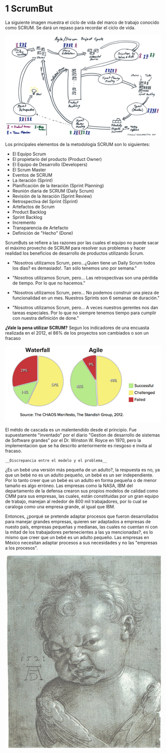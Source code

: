 # 1 ScrumBut

La siguiente imagen muestra el ciclo de vida del marco de trabajo conocido como SCRUM.
Se dará un repaso para recordar el ciclo de vida.

![Ciclo de vida de SCRUM](images/ciclodevidascrum.jpg)

Los principales elementos de la metodología SCRUM son lo siguientes:

* El Equipo Scrum
 * El propietario del producto (Product Owner)
 * El Equipo de Desarrollo (Developers)
 * El Scrum Master
* Eventos de SCRUM
 * La iteración (Sprint)
 * Planificación de la iteración (Sprint Planning)
 * Reunión diaria de SCRUM (Daily Scrum)
 * Revisión de la iteración (Sprint Review)
 * Retrospectiva del Sprint (Sprint)
* Artefactos de Scrum
 * Product Backlog
 * Sprint Backlog
 * Incremento
* Transparencia de Artefacto
 * Definición de "Hecho” (Done)

ScrumButs se refiere a las razones por las cuales el equipo no puede sacar el máximo provecho de SCRUM para resolver sus problemas y hacer realidad los beneficios de desarrollo de productos utilizando Scrum.

* "Nosotros utilizamos Scrum, pero...¿Quien tiene un Daily Scrum todos los días? es demasiado!. Tan sólo tenemos uno por semana."

* "Nosotros utilizamos Scrum, pero... Las retrospectivas son una pérdida de tiempo. Por lo que no hacemos."

* "Nosotros utilizamos Scrum, pero... No podemos construir una pieza de funcionalidad en un mes. Nuestros Sprints son 6 semanas de duración."

* "Nosotros utilizamos Scrum, pero... A veces nuestros gerentes nos dan tareas especiales. Por lo que no siempre tenemos tiempo para cumplir con nuestra definición de done."


__¿Vale la pena utilizar SCRUM?__
Segun los indicadores de una encuasta realizada en el 2012, el 86% de los proyectos son cambiados o son un fracaso

![Graficas](images/grafica.png)

El métdo de cascada es un malentendido desde el principio.
Fue supuestamente "inventado" por el diario "Gestion de desarrollo de sistemas de Software grandes" por el Dr. Winston W. Royce en 1970, pero la implementacion que se ha descrito anteriormente es riesgoso e invita al fracaso.

	__Discrepancia entre el modelo y el problema__

¿Es un bebé una versión más pequeña de un adulto?, la respuesta es no, ya que un bebé no es un adulto pequeño, un bebé es un ser independiente. Por lo tanto creer que un bebé es un adulto en forma pequeña o de menor tamaño es algo erróneo.
Las empresas como la NASA, IBM del departamento de la defensa crearon sus propios modelos de calidad como CMM para sus empresas, las cuales, están constituidas por un gran equipo de trabajo, manejan al rededor de 800 mil trabajadores, por lo cual se caraloga como una empresa grande, al igual que IBM.

Entonces, ¿porqué se pretende adaptar procesos que fueron desarrollados para manejar grandes empresas, quieren ser adaptados a empresas de nuesto país, empresas pequeñas y medianas, las cuales no cuentan ni con la mitad de los trabajadores pertenecientes a las ya mencionadas?, es lo mismo que creer que un bebé es un adulto pequeño.
Las empresas en México necesitan adaptar procesos a sus necesidades y no las "empresas a los procesos".

![Adulto pequeño](images/Bebe.png)
